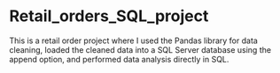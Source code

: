 # Retail_orders_SQL_project
This is a retail order project where I used the Pandas library for data cleaning, loaded the cleaned data into a SQL Server database using the append option, and performed data analysis directly in SQL.
